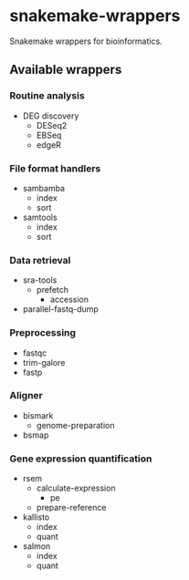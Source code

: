 # snakemake-wrappers
Snakemake wrappers for bioinformatics.



## Available wrappers

### Routine analysis

- DEG discovery
  - DESeq2
  - EBSeq
  - edgeR

### File format handlers

- sambamba
  - index
  - sort
- samtools
  - index
  - sort

### Data retrieval

- sra-tools
  - prefetch
    - accession
- parallel-fastq-dump

### Preprocessing

- fastqc
- trim-galore
- fastp

### Aligner

- bismark
  - genome-preparation
- bsmap

### Gene expression quantification

- rsem
  - calculate-expression
    - pe
  - prepare-reference
- kallisto
  - index
  - quant
- salmon
  - index
  - quant
